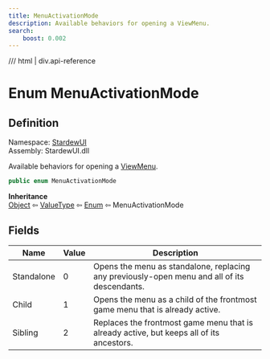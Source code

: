 ```yaml
---
title: MenuActivationMode
description: Available behaviors for opening a ViewMenu.
search:
    boost: 0.002
---
```


<link rel="stylesheet" href="/StardewUI/stylesheets/reference.css" />

/// html | div.api-reference

# Enum MenuActivationMode

## Definition

<div class="api-definition" markdown>

Namespace: [StardewUI](index.md)  
Assembly: StardewUI.dll  

</div>

Available behaviors for opening a [ViewMenu](viewmenu.md).

```cs
public enum MenuActivationMode
```

**Inheritance**  
[Object](https://learn.microsoft.com/en-us/dotnet/api/system.object) ⇦ [ValueType](https://learn.microsoft.com/en-us/dotnet/api/system.valuetype) ⇦ [Enum](https://learn.microsoft.com/en-us/dotnet/api/system.enum) ⇦ MenuActivationMode

## Fields

 | Name | Value | Description |
| --- | --- | --- |
| <a id="standalone">Standalone</a> | 0 | Opens the menu as standalone, replacing any previously-open menu and all of its descendants. | 
| <a id="child">Child</a> | 1 | Opens the menu as a child of the frontmost game menu that is already active. | 
| <a id="sibling">Sibling</a> | 2 | Replaces the frontmost game menu that is already active, but keeps all of its ancestors. | 

